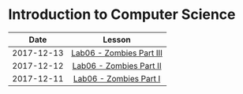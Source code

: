 # Introduction to Computer Science

|  Date      | Lesson |
|:----------:|:------:|
| 2017-12-13 |[Lab06 - Zombies Part III](netlogo/labs/lab06_zombiesIII.md)|
| 2017-12-12 |[Lab06 - Zombies Part II](netlogo/labs/lab06_zombiesII.md)|
| 2017-12-11 |[Lab06 - Zombies Part I](netlogo/labs/lab06_zombies.md)|
